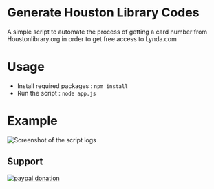 # Generate Houston Library Codes
A simple script to automate the process of getting a card number from Houstonlibrary.org in order to get free access to Lynda.com

# Usage

 - Install required packages : `npm install`
- Run the script : `node app.js`

# Example

![Screenshot of the script logs](https://i.imgur.com/WIPEJdu.png)

## Support
[![paypal donation](https://icon-library.net/images/paypal-donate-icon/paypal-donate-icon-15.jpg)](https://www.paypal.me/sharlsherif/5)

